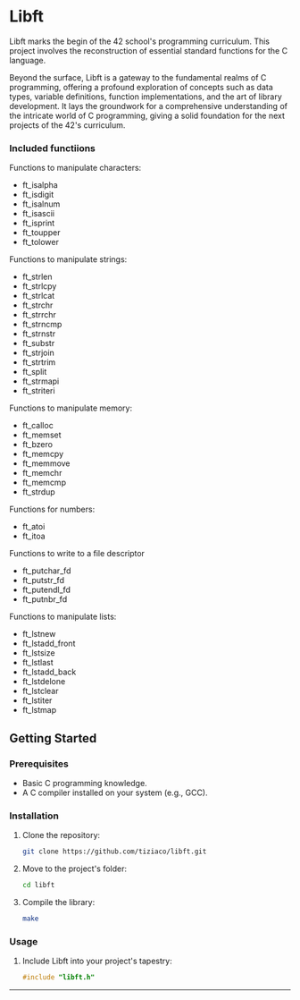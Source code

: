 # Libft

Libft marks the begin of the 42 school's programming curriculum. This project involves the reconstruction of essential standard functions for the C language. 

Beyond the surface, Libft is a gateway to the fundamental realms of C programming, offering a profound exploration of concepts such as data types, variable definitions, function implementations, and the art of library development. It lays the groundwork for a comprehensive understanding of the intricate world of C programming, giving a solid foundation for the next projects of the 42's curriculum.

### Included functiions
Functions to manipulate characters:
- ft_isalpha
- ft_isdigit
- ft_isalnum
- ft_isascii
- ft_isprint
- ft_toupper
- ft_tolower

Functions to manipulate strings:
- ft_strlen
- ft_strlcpy
- ft_strlcat
- ft_strchr
- ft_strrchr
- ft_strncmp
- ft_strnstr
- ft_substr
- ft_strjoin
- ft_strtrim
- ft_split
- ft_strmapi
- ft_striteri

Functions to manipulate memory:
- ft_calloc
- ft_memset
- ft_bzero
- ft_memcpy
- ft_memmove
- ft_memchr
- ft_memcmp
- ft_strdup

Functions for numbers:
- ft_atoi
- ft_itoa

Functions to write to a file descriptor
- ft_putchar_fd
- ft_putstr_fd
- ft_putendl_fd
- ft_putnbr_fd

Functions to manipulate lists:
- ft_lstnew
- ft_lstadd_front
- ft_lstsize
- ft_lstlast
- ft_lstadd_back
- ft_lstdelone
- ft_lstclear
- ft_lstiter
- ft_lstmap

## Getting Started

### Prerequisites

- Basic C programming knowledge.
- A C compiler installed on your system (e.g., GCC).

### Installation

1. Clone the repository:

    ```bash
    git clone https://github.com/tiziaco/libft.git
    ```

2. Move to the project's folder:

    ```bash
    cd libft
    ```

3. Compile the library:

    ```bash
    make
    ```

### Usage

1. Include Libft into your project's tapestry:

    ```c
    #include "libft.h"
    ```

---
